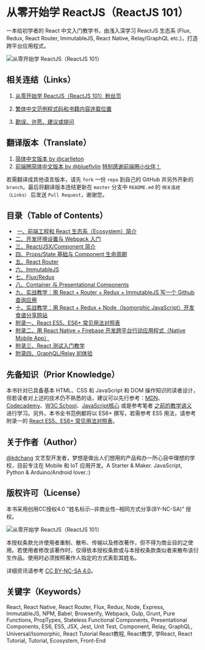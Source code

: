 # 从零开始学 ReactJS（ReactJS 101）
一本给初学者的 React 中文入门教学书，由浅入深学习 ReactJS 生态系 (Flux, Redux, React Router, ImmutableJS, React Native, Relay/GraphQL etc.)，打造跨平台应用程式。

![从零开始学 ReactJS（ReactJS 101）](./cover.png)

## 相关连结（Links）

1. [从零开始学 ReactJS（ReactJS 101）粉丝页](https://www.facebook.com/reactjs101/)

2. [繁体中文范例程式码和书籍内容连载位置](https://github.com/kdchang/reactjs101)

3. [勘误、许愿、建议或提问](https://github.com/kdchang/reactjs101/issues)

## 翻译版本（Translate）

1. [简体中文版本 by @carlleton](https://github.com/carlleton/reactjs101/tree/zh-CN)
2. [前端圈简体中文版本 by @blueflylin]( https://github.com/blueflylin/reactjs101) [特别感谢前端圈小伙伴！](http://fequan.com/)


若需翻译成其他语言版本，请先 `fork` 一份 `repo` 到自己的 GitHub 并另外开新的 `branch`。最后将翻译版本连结更新在 `master` 分支中 `README.md` 的 `相关连结（Links）` 后发送 `Pull Request`，谢谢您。

## 目录（Table of Contents）

-  [一、前端工程和 React 生态系（Ecosystem）简介](Ch01/README.md)
-  [二、开发环境设置与 Webpack 入门](Ch02/README.md)
-  [三、React/JSX/Component 简介](Ch03/README.md)
-  [四、Props/State 基础与 Component 生命周期](Ch04README.md)
-  [五、React Router](Ch05README.md)
-  [六、ImmutableJS](Ch06/README.md)
-  [七、Flux/Redux](Ch07/README.md)
-  [八、Container 与 Presentational Components](Ch08/README.md)
-  [九、实战教学：用 React + Router + Redux + ImmutableJS 写一个 Github 查询应用](Ch09/README.md)
-  [十、实战教学：用 React + Redux + Node（Isomorphic JavaScript）开发食谱分享网站](Ch10/README.md)
-  [附录一、React ES5、ES6+ 常见用法对照表](Appendix01/README.md)
-  [附录二、用 React Native + Firebase 开发跨平台行动应用程式（Native Mobile App）](Appendix02/README.md)
-  [附录三、React 测试入门教学](Appendix03/README.md)
-  [附录四、GraphQL/Relay 初体验](Appendix04/README.md)

## 先备知识（Prior Knowledge）
本书针对已具备基本 HTML、CSS 和 JavaScript 和 DOM 操作知识的读者设计，但若读者对上述的技术仍不熟悉的话，建议可以先行参考：[MDN](https://developer.mozilla.org/zh-TW/)、[Codecademy](https://www.codecademy.com/)、[W3C School](http://www.w3schools.com/)、[JavaScript核心](http://weizhifeng.net/javascript-the-core.html) 或是参考笔者 [之前的教学讲义](http://kdchang.cc/web-programming-course/) 进行学习。另外，本书全书范例都将以 ES6+ 撰写，若需参考 ES5 用法，请参考附录一的 [React ES5、ES6+ 常见用法对照表](./Appendix01)。

## 关于作者（Author）
[@kdchang](http://blog.kdchang.cc) 文艺型开发者，梦想是做出人们想用的产品和办一所心目中理想的学校，目前专注在 Mobile 和 IoT 应用开发。A Starter & Maker. JavaScript, Python & Arduino/Android lover.:)

## 版权许可（License）
本书采用创用CC授权4.0 "姓名标示─非商业性─相同方式分享(BY-NC-SA)" 授权。

![从零开始学 ReactJS（ReactJS 101）](./cc-by-nc-sa.png)

本授权条款允许使用者重制、散布、传输以及修改著作，但不得为商业目的之使用。若使用者修改该著作时，仅得依本授权条款或与本授权条款类似者来散布该衍生作品。使用时必须按照著作人指定的方式表彰其姓名。

详细资讯请参考 [CC BY-NC-SA 4.0](https://creativecommons.org/licenses/by-nc-sa/4.0/)。

## 关键字（Keywords）
React, React Native, React Router, Flux, Redux, Node, Express, ImmutableJS, NPM, Babel, Browserify, Webpack, Gulp, Grunt, Pure Functions, PropTypes, Stateless Functional Components, Presentational Components, ES6, ES5, JSX, Jest, Unit Test, Component, Relay, GraphQL, Universal/Isomorphic, React Tutorial React教程, React教学, 学React, React Tutorial, Tutorial, Ecosystem, Front-End
